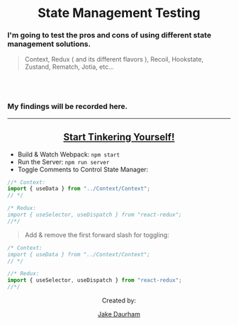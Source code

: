 <div align="center">
<h1>State Management Testing</h1>
</div>

<div >

<h3>
I'm going to test the pros and cons of using different state management solutions.
</h3>

> Context, Redux ( and its different flavors ), Recoil, Hookstate, Zustand, Rematch, Jotia, etc...

<br> </br>

<h3>

My findings will be recorded here.
</h3>

 --- 

<div align="center" >

<h2><u>Start Tinkering Yourself!</u></h2>

</div>

- Build & Watch Webpack: `npm start`
- Run the Server: `npm run server`
- Toggle Comments to Control State Manager:
``` javascript
//* Context: 
import { useData } from "../Context/Context";
// */

/* Redux:
import { useSelector, useDispatch } from "react-redux";
//*/
```
> Add & remove the first forward slash for toggling:
``` javascript
/* Context: 
import { useData } from "../Context/Context";
// */

//* Redux:
import { useSelector, useDispatch } from "react-redux";
//*/
```
</div>



<div align="center">
Created by:

[Jake Daurham](https://github.com/daurham)

</div>
